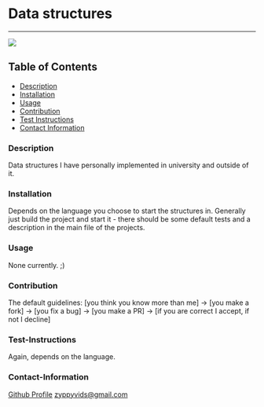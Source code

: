 # Data structures
----

<a href="https://img.shields.io/badge/License-None-brightgreen"><img src="https://img.shields.io/badge/License-None-brightgreen"></a>

## Table of Contents
- [Description](#description)
- [Installation](#installation)
- [Usage](#usage)
- [Contribution](#contribution)
- [Test Instructions](#test-instructions)
- [Contact Information](#contact-information)

### Description
Data structures I have personally implemented in university and outside of it.

### Installation
Depends on the language you choose to start the structures in. Generally just build the project and start it - there should be some default tests and a description in the main file of the projects.

### Usage
None currently. ;)

### Contribution
The default guidelines: [you think you know more than me] -> [you make a fork] -> [you fix a bug] -> [you make a PR] -> [if you are correct I accept, if not I decline]

### Test-Instructions
Again, depends on the language.

### Contact-Information
[Github Profile](https://github.com/zyppyvids)
zyppyvids@gmail.com

